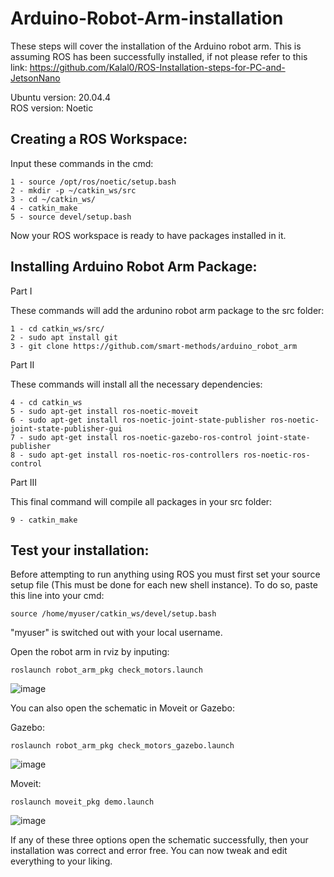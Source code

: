 # Arduino-Robot-Arm-installation
  These steps will cover the installation of the Arduino robot arm. This is assuming ROS has been successfully installed, if not please refer to this link: https://github.com/Kalal0/ROS-Installation-steps-for-PC-and-JetsonNano </br>
  
Ubuntu version: 20.04.4 </br>
ROS version: Noetic




## Creating a ROS Workspace: 

Input these commands in the cmd: 
    
    1 - source /opt/ros/noetic/setup.bash
    2 - mkdir -p ~/catkin_ws/src
    3 - cd ~/catkin_ws/ 
    4 - catkin_make
    5 - source devel/setup.bash
    
Now your ROS workspace is ready to have packages installed in it. 



## Installing Arduino Robot Arm Package: 

Part I

These commands will add the ardunino robot arm package to the src folder: 

    1 - cd catkin_ws/src/
    2 - sudo apt install git
    3 - git clone https://github.com/smart-methods/arduino_robot_arm
    
Part II

These commands will install all the necessary dependencies: 

    4 - cd catkin_ws
    5 - sudo apt-get install ros-noetic-moveit
    6 - sudo apt-get install ros-noetic-joint-state-publisher ros-noetic-joint-state-publisher-gui
    7 - sudo apt-get install ros-noetic-gazebo-ros-control joint-state-publisher
    8 - sudo apt-get install ros-noetic-ros-controllers ros-noetic-ros-control

Part III

This final command will compile all packages in your src folder: 

    9 - catkin_make
    
    
## Test your installation: 

Before attempting to run anything using ROS you must first set your source setup file (This must be done for each new shell instance). To do so, paste this line into your cmd: 

    source /home/myuser/catkin_ws/devel/setup.bash
    
"myuser" is switched out with your local username.

Open the robot arm in rviz by inputing: 

    roslaunch robot_arm_pkg check_motors.launch

![image](https://user-images.githubusercontent.com/109832303/181914380-b8ede4df-c41f-4395-aa87-aed635f04739.png)


You can also open the schematic in Moveit or Gazebo: 

Gazebo:

    roslaunch robot_arm_pkg check_motors_gazebo.launch

![image](https://user-images.githubusercontent.com/109832303/181914754-9262e54d-3b52-45ae-a550-2bc0a44ece03.png)

    
Moveit: 


    roslaunch moveit_pkg demo.launch
    
![image](https://user-images.githubusercontent.com/109832303/181914809-662e750c-0521-422c-b3eb-f3eda3b338f2.png)
 
 
 
If any of these three options open the schematic successfully, then your installation was correct and error free. You can now tweak and edit everything to your liking.

